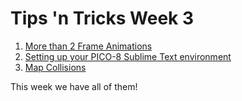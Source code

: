 # Tips 'n Tricks Week 3
1. [More than 2 Frame Animations](#)
2. [Setting up your PICO-8 Sublime Text environment](#)
3. [Map Collisions](#)

This week we have all of them!